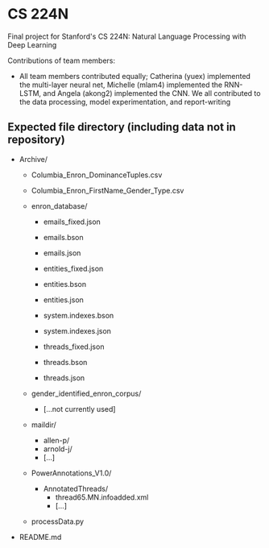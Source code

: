 # CS 224N
Final project for Stanford's CS 224N: Natural Language Processing with Deep Learning

Contributions of team members:
- All team members contributed equally; Catherina (yuex) implemented the multi-layer neural net, Michelle (mlam4) implemented the RNN-LSTM, and Angela (akong2) implemented the CNN. We all contributed to the data processing, model experimentation, and report-writing

## Expected file directory (including data not in repository)
- Archive/
    - Columbia_Enron_DominanceTuples.csv
    - Columbia_Enron_FirstName_Gender_Type.csv

    - enron_database/
        - emails_fixed.json
        - emails.bson
        - emails.json

        - entities_fixed.json
        - entities.bson
        - entities.json

        - system.indexes.bson
        - system.indexes.json

        - threads_fixed.json
        - threads.bson
        - threads.json

    - gender_identified_enron_corpus/
        - [...not currently used]

    - maildir/
        - allen-p/
        - arnold-j/
        - [...]

    - PowerAnnotations_V1.0/
        - AnnotatedThreads/
            - thread65.MN.infoadded.xml
            - [...]

    - processData.py

- README.md